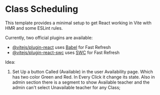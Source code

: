 # Class Scheduling

This template provides a minimal setup to get React working in Vite with HMR and some ESLint rules.

Currently, two official plugins are available:

- [@vitejs/plugin-react](https://github.com/vitejs/vite-plugin-react/blob/main/packages/plugin-react/README.md) uses [Babel](https://babeljs.io/) for Fast Refresh
- [@vitejs/plugin-react-swc](https://github.com/vitejs/vite-plugin-react-swc) uses [SWC](https://swc.rs/) for Fast Refresh

Idea:

1. Set Up a button Called (Available) in the user Availability page.
   Which has two color Green and Red. In Every Click it change its state. Also in admin section there is a segment to show Available teacher and the admin can't select Unavailable teacher for any Class;


